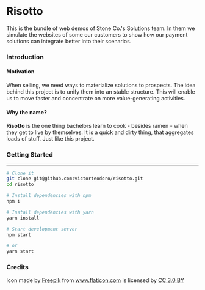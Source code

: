 Risotto
==================================

This is the bundle of web demos of Stone Co.'s Solutions team. In them we simulate the websites of some our customers to show how our payment solutions can integrate better into their scenarios.

### Introduction
#### Motivation
When selling, we need ways to materialize solutions to prospects. The idea behind this project is to unify them into an stable structure. This will enable us to move faster and concentrate on more value-generating activities.

#### Why the name?
**Risotto** is the one thing bachelors learn to cook - besides ramen - when they get to live by themselves. It is a quick and dirty thing, that aggregates loads of stuff. Just like this project.


### Getting Started
---

```sh
# Clone it
git clone git@github.com:victorteodoro/risotto.git
cd risotto

# Install dependencies with npm
npm i

# Install dependencies with yarn
yarn install

# Start development server
npm start

# or
yarn start
```

### Credits
<div>Icon made by <a href="http://www.freepik.com" title="Freepik">Freepik</a> from <a href="https://www.flaticon.com/" title="Flaticon">www.flaticon.com</a> is licensed by <a href="http://creativecommons.org/licenses/by/3.0/" title="Creative Commons BY 3.0" target="_blank">CC 3.0 BY</a></div>
